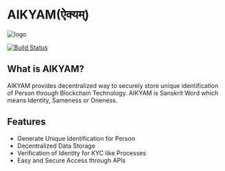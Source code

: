 # AIKYAM(ऐक्यम्)
![logo][0]

[![Build Status](https://travis-ci.org/joemccann/dillinger.svg?branch=master)](https://travis-ci.org/joemccann/dillinger)

## What is AIKYAM?
AIKYAM provides decentralized way to securely store unique identification of Person through Blockchain Technology. AIKYAM is Sanskrit Word which means Identity, Sameness or Oneness.

## Features
- Generate Unique Identification for Person
- Decentralized Data Storage
- Verification of Identity for KYC like Processes
- Easy and Secure Access through APIs

[0]: https://github.com/kp7742/AIKYAM/blob/master/logo.png?raw=true
